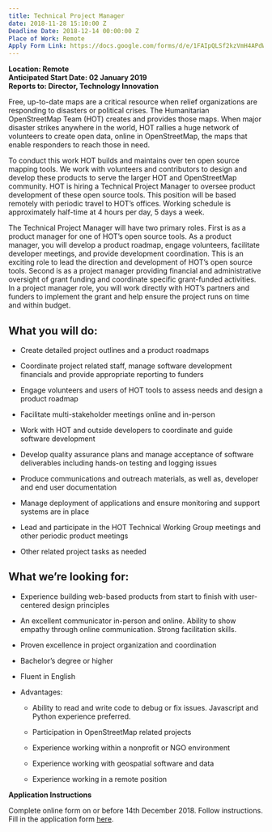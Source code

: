 ```yaml
---
title: Technical Project Manager
date: 2018-11-28 15:10:00 Z
Deadline Date: 2018-12-14 00:00:00 Z
Place of Work: Remote
Apply Form Link: https://docs.google.com/forms/d/e/1FAIpQLSf2kzVmH4APdW_omlm0y0dV15g_4vcZmTzNDj9HxcfdgPsyyQ/viewform
---
```


**Location: Remote**  
**Anticipated Start Date: 02 January 2019**   
**Reports to: Director, Technology Innovation**  

Free, up-to-date maps are a critical resource when relief organizations are responding to disasters or political crises. The Humanitarian OpenStreetMap Team (HOT) creates and provides those maps. When major disaster strikes anywhere in the world, HOT rallies a huge network of volunteers to create open data, online in OpenStreetMap, the maps that enable responders to reach those in need.

To conduct this work HOT builds and maintains over ten open source mapping tools. We work with volunteers and contributors to design and develop these products to serve the larger HOT and OpenStreetMap community. HOT is hiring a Technical Project Manager to oversee product development of these open source tools. This position will be based remotely with periodic travel to HOT’s offices. Working schedule is approximately half-time at 4 hours per day, 5 days a week. 

The Technical Project Manager will have two primary roles. First is as a product manager for one of HOT’s open source tools. As a product manager, you will develop a product roadmap, engage volunteers, facilitate developer meetings, and provide development coordination. This is an exciting role to lead the direction and development of HOT’s open source tools. Second is as a project manager providing financial and administrative oversight of grant funding and coordinate specific grant-funded activities. In a project manager role, you will work directly with HOT’s partners and funders to implement the grant and help ensure the project runs on time and within budget. 

## What you will do:

* Create detailed project outlines and a product roadmaps

* Coordinate project related staff, manage software development financials and provide appropriate reporting to funders

* Engage volunteers and users of HOT tools to assess needs and design a product roadmap

* Facilitate multi-stakeholder meetings online and in-person

* Work with HOT and outside developers to coordinate and guide software development

* Develop quality assurance plans and manage acceptance of software deliverables including hands-on testing and logging issues

* Produce communications and outreach materials, as well as, developer and end user documentation

* Manage deployment of applications and ensure monitoring and support systems are in place

* Lead and participate in the HOT Technical Working Group meetings and other periodic product meetings

* Other related project tasks as needed

## What we’re looking for: 

* Experience building web-based products from start to finish with user-centered design principles

* An excellent communicator in-person and online. Ability to show empathy through online communication. Strong facilitation skills.

* Proven excellence in project organization and coordination

* Bachelor’s degree or higher

* Fluent in English

* Advantages:

  - Ability to read and write code to debug or fix issues. Javascript and Python experience preferred. 

  - Participation in OpenStreetMap related projects

  - Experience working within a nonprofit or NGO environment

  - Experience working with geospatial software and data

  - Experience working in a remote position

**Application Instructions**

Complete online form on or before 14th December 2018. Follow instructions. Fill in the application form [here](https://docs.google.com/forms/d/e/1FAIpQLSf2kzVmH4APdW_omlm0y0dV15g_4vcZmTzNDj9HxcfdgPsyyQ/viewform).